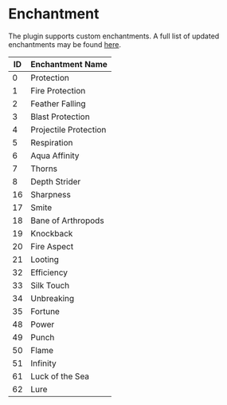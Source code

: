 # Enchantment

The plugin supports custom enchantments. A full list of 
updated enchantments may be found [here](https://minecraft.gamepedia.com/Enchanting).

ID | Enchantment Name
---|------------------
0  | Protection
1  | Fire Protection
2  | Feather Falling
3  | Blast Protection
4  | Projectile Protection
5  | Respiration
6  | Aqua Affinity
7  | Thorns
8  | Depth Strider
16 | Sharpness
17 | Smite
18 | Bane of Arthropods
19 | Knockback
20 | Fire Aspect
21 | Looting
32 | Efficiency
33 | Silk Touch
34 | Unbreaking
35 | Fortune
48 | Power
49 | Punch
50 | Flame
51 | Infinity
61 | Luck of the Sea
62 | Lure
